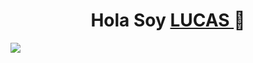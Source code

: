 <div align="center">
<h1 align="center"> Hola Soy <a href="https://aristi.dev">LUCAS </a>👋</h1>
</div>
<img src=https://github.com/lucasib1/lucasib1/assets/160249997/5a0f6eb5-a37c-4b1c-aea8-5ecf7dcb5ffb>
